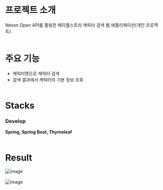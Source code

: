# 프로젝트 소개
Nexon Open API를 활용한 메이플스토리 캐릭터 검색 웹 애플리케이션(개인 프로젝트)<br/><br/>
# 주요 기능
- 캐릭터명으로 캐릭터 검색
- 검색 결과에서 캐릭터의 기본 정보 조회
  <br/><br/>
# Stacks
### Develop
**Spring, Spring Boot, Thymeleaf**<br/><br/>
# Result
![image](https://github.com/user-attachments/assets/4e809bf9-6a10-4de5-93c6-94b5b1d84d9f)<br/><br/>
![image](https://github.com/user-attachments/assets/fc4c8fb2-2afe-464d-9457-07ded7c258e3)